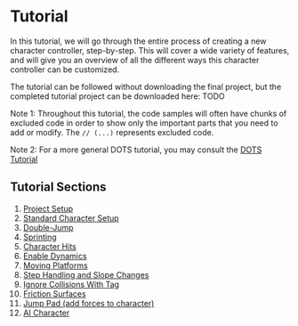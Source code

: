 
# Tutorial

In this tutorial, we will go through the entire process of creating a new character controller, step-by-step. This will cover a wide variety of features, and will give you an overview of all the different ways this character controller can be customized.

The tutorial can be followed without downloading the final project, but the completed tutorial project can be downloaded here: TODO

Note 1: Throughout this tutorial, the code samples will often have chunks of excluded code in order to show only the important parts that you need to add or modify. The `// (...)` represents excluded code.

Note 2: For a more general DOTS tutorial, you may consult the [DOTS Tutorial](https://github.com/Unity-Technologies/dots-tutorial)


## Tutorial Sections

1. [Project Setup](./Tutorial/tutorial-setup.md)
1. [Standard Character Setup](./Tutorial/tutorial-charactersetup.md)
1. [Double-Jump](./Tutorial/tutorial-doublejump.md)
1. [Sprinting](./Tutorial/tutorial-sprint.md)
1. [Character Hits](./Tutorial/tutorial-characterhits.md)
1. [Enable Dynamics](./Tutorial/tutorial-enabledynamics.md)
1. [Moving Platforms](./Tutorial/tutorial-movingplatforms.md)
1. [Step Handling and Slope Changes](./Tutorial/tutorial-steps-and-slopes.md)
1. [Ignore Collisions With Tag](./Tutorial/tutorial-ignorecollisions.md)
1. [Friction Surfaces](./Tutorial/tutorial-frictionsurface.md)
1. [Jump Pad (add forces to character)](./Tutorial/tutorial-jumppad.md)
1. [AI Character](./Tutorial/tutorial-ai.md)
